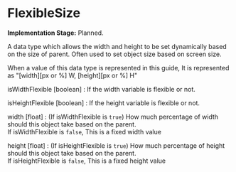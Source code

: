 # FlexibleSize

**Implementation Stage:** Planned.

A data type which allows the width and height to be set dynamically 
based on the size of parent. Often used to set object size based on 
screen size.

When a value of this data type is represented in this guide, It is 
represented as "\[width\]\[px or %\] W, \[height\]\[px or %\] H"

isWidthFlexible [boolean]
: If the width variable is flexible or not.

isHeightFlexible [boolean]
: If the height variable is flexible or not.

width [float]
: (If isWidthFlexible is `true`) How much percentage of 
  width should this object take based on the parent.<br/>
  If isWidthFlexible is `false`, This is a fixed width value

height [float]
: (If isHeightFlexible is `true`) How much percentage of
  height should this object take based on the parent.<br/>
  If isHeightFlexible is `false`, This is a fixed height value
